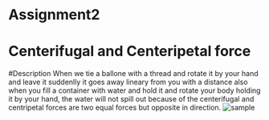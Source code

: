 # Assignment2
# Centerifugal and Centeripetal force
#Description
When we tie a ballone with a thread and rotate it by your hand and leave it suddenlly it goes away lineary from you with a distance
also when you fill a container with water and hold it and rotate your body holding it by your hand, the water will not spill out because of
the centerifugal and centripetal forces are two equal forces but opposite in direction.
![sample](https://www.youtube.com/watch?v=Q7LlYc77eH0&feature=youtu.be)
